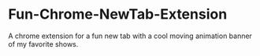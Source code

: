 # Fun-Chrome-NewTab-Extension
A chrome extension for a fun new tab with a cool moving animation banner of my favorite shows.
